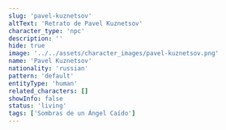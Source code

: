 ```yaml
---
slug: 'pavel-kuznetsov'
altText: 'Retrato de Pavel Kuznetsov'
character_type: 'npc'
description: ''
hide: true
image: '../../assets/character_images/pavel-kuznetsov.png'
name: 'Pavel Kuznetsov'
nationality: 'russian'
pattern: 'default'
entityType: 'human'
related_characters: []
showInfo: false
status: 'living'
tags: ['Sombras de un Ángel Caído']
---
```

